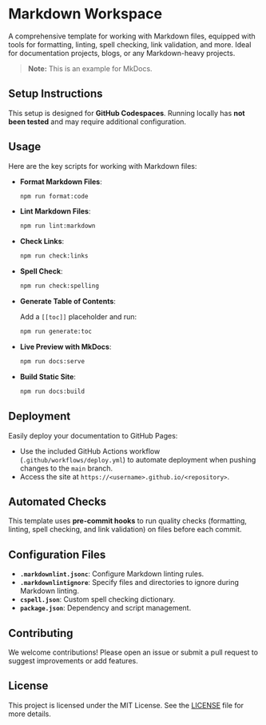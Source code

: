 # Markdown Workspace

A comprehensive template for working with Markdown files, equipped with tools for formatting, linting, spell checking,
link validation, and more. Ideal for documentation projects, blogs, or any Markdown-heavy projects.

> **Note:** This is an example for MkDocs.

## Setup Instructions

This setup is designed for **GitHub Codespaces**.
Running locally has **not been tested** and may require additional configuration.

## Usage

Here are the key scripts for working with Markdown files:

- **Format Markdown Files**:

  ```bash
  npm run format:code
  ```

- **Lint Markdown Files**:

  ```bash
  npm run lint:markdown
  ```

- **Check Links**:

  ```bash
  npm run check:links
  ```

- **Spell Check**:

  ```bash
  npm run check:spelling
  ```

- **Generate Table of Contents**:

  Add a `[[toc]]` placeholder and run:

  ```bash
  npm run generate:toc
  ```

- **Live Preview with MkDocs**:

  ```bash
  npm run docs:serve
  ```

- **Build Static Site**:

  ```bash
  npm run docs:build
  ```

## Deployment

Easily deploy your documentation to GitHub Pages:

- Use the included GitHub Actions workflow (`.github/workflows/deploy.yml`) to automate deployment when pushing changes
  to the `main` branch.
- Access the site at `https://<username>.github.io/<repository>`.

## Automated Checks

This template uses **pre-commit hooks** to run quality checks (formatting, linting, spell checking, and link validation)
on files before each commit.

## Configuration Files

- **`.markdownlint.jsonc`**: Configure Markdown linting rules.
- **`.markdownlintignore`**: Specify files and directories to ignore during Markdown linting.
- **`cspell.json`**: Custom spell checking dictionary.
- **`package.json`**: Dependency and script management.

## Contributing

We welcome contributions! Please open an issue or submit a pull request to suggest improvements or add features.

## License

This project is licensed under the MIT License.
See the [LICENSE](https://github.com/Jekwwer/markdown-workspace/blob/main/LICENSE) file for more details.
